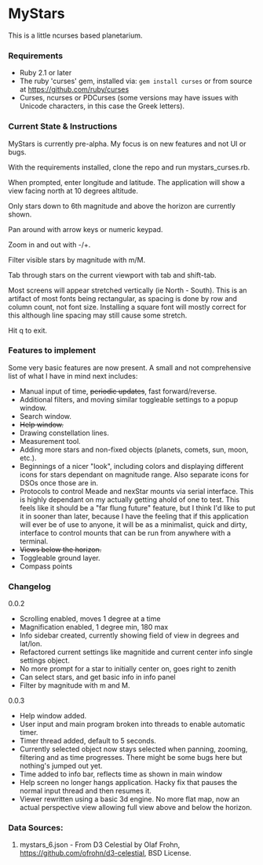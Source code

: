 # MyStars

This is a little ncurses based planetarium.

### Requirements

* Ruby 2.1 or later
* The ruby 'curses' gem, installed via:
  `gem install curses`
  or from source at https://github.com/ruby/curses
* Curses, ncurses or PDCurses (some versions may have issues with Unicode characters, in this case the Greek letters).

### Current State & Instructions

MyStars is currently pre-alpha.  My focus is on new features and not UI or bugs.

With the requirements installed, clone the repo and run mystars\_curses.rb.

When prompted, enter longitude and latitude.  The application will show a view facing north at 10 degrees altitude.

Only stars down to 6th magnitude and above the horizon are currently shown.

Pan around with arrow keys or numeric keypad.

Zoom in and out with -/+.

Filter visible stars by magnitude with m/M.

Tab through stars on the current viewport with tab and shift-tab.

Most screens will appear stretched vertically (ie North - South).  This is an artifact of most fonts being rectangular, as spacing is done by row and column count, not font size. Installing a square font will mostly correct for this although line spacing may still cause some stretch.

Hit q to exit.

### Features to implement

Some very basic features are now present.  A small and not comprehensive list of what I have in mind next includes:

* Manual input of time, ~~periodic updates~~, fast forward/reverse.
* Additional filters, and moving similar toggleable settings to a popup window.
* Search window.
* ~~Help window.~~
* Drawing constellation lines.
* Measurement tool.
* Adding more stars and non-fixed objects (planets, comets, sun, moon, etc.).
* Beginnings of a nicer "look", including colors and displaying different icons for stars dependant on magnitude range.  Also separate icons for DSOs once those are in.
* Protocols to control Meade and nexStar mounts via serial interface.  This is highly dependant on my actually getting ahold of one to test.  This feels like it should be a "far flung future" feature, but I think I'd like to put it in sooner than later, because I have the feeling that if this application will ever be of use to anyone, it will be as a minimalist, quick and dirty, interface to control mounts that can be run from anywhere with a terminal. 
* ~~Views below the horizon.~~
* Toggleable ground layer.
* Compass points

### Changelog

0.0.2
* Scrolling enabled, moves 1 degree at a time
* Magnification enabled, 1 degree min, 180 max
* Info sidebar created, currently showing field of view in degrees and lat/lon.
* Refactored current settings like magnitide and current center info single settings object.
* No more prompt for a star to initially center on, goes right to zenith
* Can select stars, and get basic info in info panel
* Filter by magnitude with m and M.

0.0.3
* Help window added.
* User input and main program broken into threads to enable automatic timer.
* Timer thread added, default to 5 seconds.
* Currently selected object now stays selected when panning, zooming, filtering and as time progresses.  There might be some bugs here but nothing's jumped out yet.
* Time added to info bar, reflects time as shown in main window
* Help screen no longer hangs application.  Hacky fix that pauses the normal input thread and then resumes it.
* Viewer rewritten using a basic 3d engine.  No more flat map, now an actual perspective view allowing full view above and below the horizon.

### Data Sources:

1. mystars\_6.json - From D3 Celestial by Olaf Frohn, https://github.com/ofrohn/d3-celestial, BSD License.
